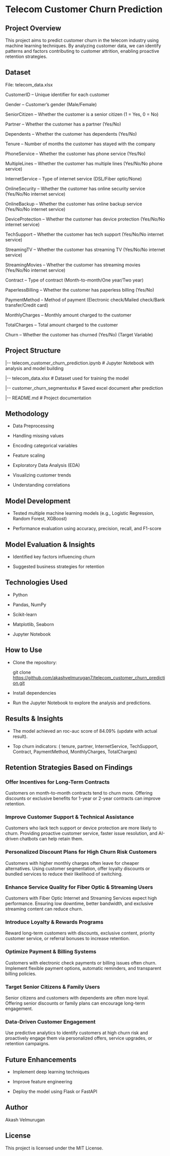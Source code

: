 # Telecom Customer Churn Prediction

## Project Overview

This project aims to predict customer churn in the telecom industry using machine learning techniques. By analyzing customer data, we can identify patterns and factors contributing to customer attrition, enabling proactive retention strategies.

## Dataset

File: telecom_data.xlsx

CustomerID – Unique identifier for each customer

Gender – Customer’s gender (Male/Female)

SeniorCitizen – Whether the customer is a senior citizen (1 = Yes, 0 = No)

Partner – Whether the customer has a partner (Yes/No)

Dependents – Whether the customer has dependents (Yes/No)

Tenure – Number of months the customer has stayed with the company

PhoneService – Whether the customer has phone service (Yes/No)

MultipleLines – Whether the customer has multiple lines (Yes/No/No phone service)

InternetService – Type of internet service (DSL/Fiber optic/None)

OnlineSecurity – Whether the customer has online security service (Yes/No/No internet service)

OnlineBackup – Whether the customer has online backup service (Yes/No/No internet service)

DeviceProtection – Whether the customer has device protection (Yes/No/No internet service)

TechSupport – Whether the customer has tech support (Yes/No/No internet service)

StreamingTV – Whether the customer has streaming TV (Yes/No/No internet service)

StreamingMovies – Whether the customer has streaming movies (Yes/No/No internet service)

Contract – Type of contract (Month-to-month/One year/Two year)

PaperlessBilling – Whether the customer has paperless billing (Yes/No)

PaymentMethod – Method of payment (Electronic check/Mailed check/Bank transfer/Credit card)

MonthlyCharges – Monthly amount charged to the customer

TotalCharges – Total amount charged to the customer

Churn – Whether the customer has churned (Yes/No) (Target Variable)

## Project Structure

|-- telecom_customer_churn_prediction.ipynb   # Jupyter Notebook with analysis and model building

|-- telecom_data.xlsx                         # Dataset used for training the model

|-- customer_churn_segmentsxlsx               # Saved excel document after prediction

|-- README.md                                 # Project documentation

## Methodology

* Data Preprocessing

* Handling missing values

* Encoding categorical variables

* Feature scaling

* Exploratory Data Analysis (EDA)

* Visualizing customer trends

* Understanding correlations

## Model Development

* Tested multiple machine learning models (e.g., Logistic Regression, Random Forest, XGBoost)

* Performance evaluation using accuracy, precision, recall, and F1-score

## Model Evaluation & Insights

* Identified key factors influencing churn

* Suggested business strategies for retention

## Technologies Used

* Python

* Pandas, NumPy

* Scikit-learn

* Matplotlib, Seaborn

* Jupyter Notebook

## How to Use

* Clone the repository:

  git clone  https://github.com/akashvelmurugan7/telecom_customer_churn_prediction.git

* Install dependencies

* Run the Jupyter Notebook to explore the analysis and predictions.

## Results & Insights

* The model achieved an roc-auc score of 84.09% (update with actual result).

* Top churn indicators: ( tenure, partner, InternetService,	TechSupport, Contract, PaymentMethod,	MonthlyCharges, TotalCharges)

## Retention Strategies Based on Findings

### Offer Incentives for Long-Term Contracts

Customers on month-to-month contracts tend to churn more. Offering discounts or exclusive benefits for 1-year or 2-year contracts can improve retention.

### Improve Customer Support & Technical Assistance

Customers who lack tech support or device protection are more likely to churn. Providing proactive customer service, faster issue resolution, and AI-driven chatbots can help retain them.

### Personalized Discount Plans for High Churn Risk Customers

Customers with higher monthly charges often leave for cheaper alternatives. Using customer segmentation, offer loyalty discounts or bundled services to reduce their likelihood of switching.

### Enhance Service Quality for Fiber Optic & Streaming Users

Customers with Fiber Optic Internet and Streaming Services expect high performance. Ensuring low downtime, better bandwidth, and exclusive streaming content can reduce churn.

### Introduce Loyalty & Rewards Programs

Reward long-term customers with discounts, exclusive content, priority customer service, or referral bonuses to increase retention.

### Optimize Payment & Billing Systems

Customers with electronic check payments or billing issues often churn. Implement flexible payment options, automatic reminders, and transparent billing policies.

### Target Senior Citizens & Family Users

Senior citizens and customers with dependents are often more loyal. Offering senior discounts or family plans can encourage long-term engagement.

### Data-Driven Customer Engagement

Use predictive analytics to identify customers at high churn risk and proactively engage them via personalized offers, service upgrades, or retention campaigns.

## Future Enhancements

* Implement deep learning techniques

* Improve feature engineering

* Deploy the model using Flask or FastAPI

## Author

Akash Velmurugan

## License

This project is licensed under the MIT License.
